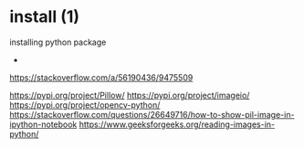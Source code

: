 # install (1)
installing python package

+ []()


https://stackoverflow.com/a/56190436/9475509

https://pypi.org/project/Pillow/
https://pypi.org/project/imageio/
https://pypi.org/project/opencv-python/
https://stackoverflow.com/questions/26649716/how-to-show-pil-image-in-ipython-notebook
https://www.geeksforgeeks.org/reading-images-in-python/
